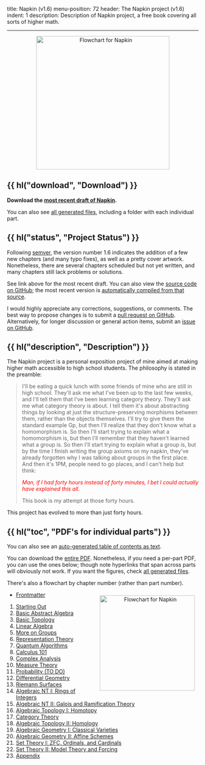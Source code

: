 title: Napkin (v1.6)
menu-position: 72
header: The Napkin project (v1.6)
indent: 1
description: Description of Napkin project, a free book covering all sorts of higher math.

---

<div style="text-align:center;">
<a href="https://venhance.github.io/napkin/cover-art.jpg">
<img src="https://venhance.github.io/napkin/cover-art.png" width="350" alt="Flowchart for Napkin" />
</a>
</div>

## {{ hl("download", "Download") }}

**Download the [most recent draft of Napkin][recent].**

You can also see [all generated files][all],
including a folder with each individual part.

## {{ hl("status", "Project Status") }}

Following [semver](https://semver.org/), the version number 1.6
indicates the addition of a few new chapters (and many typo fixes),
as well as a pretty cover artwork.
Nonetheless, there are several chapters scheduled but not yet written,
and many chapters still lack problems or solutions.

See link above for the most recent draft.
You can also view the
[source code on GitHub](https://github.com/vEnhance/napkin/);
the most recent version is
[automatically compiled from that source][all].

I would highly appreciate any corrections, suggestions, or comments.
The best way to propose changes is to submit a
[pull request on GitHub](https://github.com/vEnhance/napkin/pulls).
Alternatively, for longer discussion or general action items,
submit an [issue on GitHub](https://github.com/vEnhance/napkin/issues).

## {{ hl("description", "Description") }}

The Napkin project is a personal exposition project of mine
aimed at making higher math accessible to high school students.
The philosophy is stated in the preamble:

> I'll be eating a quick lunch with some friends of mine who are still in high school.
> They'll ask me what I've been up to the last few weeks, and I'll tell them that I've been learning category theory.
> They'll ask me what category theory is about.
> I tell them it's about abstracting things by looking at just the structure-preserving morphisms between them, rather than the objects themselves.
> I'll try to give them the standard example Gp, but then I'll realize that they don't know what a homomorphism is.
> So then I'll start trying to explain what a homomorphism is, but then I'll remember that they haven't learned what a group is.
> So then I'll start trying to explain what a group is, but by the time I finish writing the group axioms on my napkin, they've already forgotten why I was talking about groups in the first place.
> And then it's 1PM, people need to go places, and I can't help but think:
>
> _<span style="color:red;">Man, if I had forty hours instead of forty minutes, I bet I could actually have explained this all.</span>_
>
> This book is my attempt at those forty hours.

This project has evolved to more than just forty hours.

## {{ hl("toc", "PDF's for individual parts") }}

You can also see an [auto-generated table of contents as text][toc].

You can download the [entire PDF][recent].
Nonetheless, if you need a per-part PDF, you can use the ones below;
though note hyperlinks that span across parts will obviously not work.
If you want the figures, check [all generated files][all].

There's also a flowchart by chapter number (rather than part number).

<span style="float:right;padding:10px; text-align:center;">
<a href="https://venhance.github.io/napkin/flowchart.png">
<img src="https://venhance.github.io/napkin/flowchart.png" width="250" alt="Flowchart for Napkin" >
</a>
</span>

- [Frontmatter](https://venhance.github.io/napkin/Parts/part-00-napkin-frontmatter.pdf)

1. [Starting Out](https://venhance.github.io/napkin/Parts/part-01-napkin-starting-out.pdf)
2. [Basic Abstract Algebra](https://venhance.github.io/napkin/Parts/part-02-napkin-basic-abstract-algebra.pdf)
3. [Basic Topology](https://venhance.github.io/napkin/Parts/part-03-napkin-basic-topology.pdf)
4. [Linear Algebra](https://venhance.github.io/napkin/Parts/part-04-napkin-linear-algebra.pdf)
5. [More on Groups](https://venhance.github.io/napkin/Parts/part-05-napkin-more-on-groups.pdf)
6. [Representation Theory](https://venhance.github.io/napkin/Parts/part-06-napkin-representation-theory.pdf)
7. [Quantum Algorithms](https://venhance.github.io/napkin/Parts/part-07-napkin-quantum-algorithms.pdf)
8. [Calculus 101](https://venhance.github.io/napkin/Parts/part-08-napkin-calculus-101.pdf)
9. [Complex Analysis](https://venhance.github.io/napkin/Parts/part-09-napkin-complex-analysis.pdf)
10. [Measure Theory](https://venhance.github.io/napkin/Parts/part-10-napkin-measure-theory.pdf)
11. [Probability (TO DO)](https://venhance.github.io/napkin/Parts/part-11-napkin-probability-to-do.pdf)
12. [Differential Geometry](https://venhance.github.io/napkin/Parts/part-12-napkin-differential-geometry.pdf)
13. [Riemann Surfaces](https://venhance.github.io/napkin/Parts/part-13-napkin-riemann-surfaces.pdf)
14. [Algebraic NT I: Rings of Integers](https://venhance.github.io/napkin/Parts/part-14-napkin-algebraic-nt-i.pdf)
15. [Algebraic NT II: Galois and Ramification Theory](https://venhance.github.io/napkin/Parts/part-15-napkin-algebraic-nt-ii.pdf)
16. [Algebraic Topology I: Homotopy](https://venhance.github.io/napkin/Parts/part-16-napkin-algebraic-topology-i.pdf)
17. [Category Theory](https://venhance.github.io/napkin/Parts/part-17-napkin-category-theory.pdf)
18. [Algebraic Topology II: Homology](https://venhance.github.io/napkin/Parts/part-18-napkin-algebraic-topology-ii.pdf)
19. [Algebraic Geometry I: Classical Varieties](https://venhance.github.io/napkin/Parts/part-19-napkin-algebraic-geometry-i.pdf)
20. [Algebraic Geometry II: Affine Schemes](https://venhance.github.io/napkin/Parts/part-20-napkin-algebraic-geometry-ii.pdf)
21. [Set Theory I: ZFC, Ordinals, and Cardinals](https://venhance.github.io/napkin/Parts/part-21-napkin-set-theory-i.pdf)
22. [Set Theory II: Model Theory and Forcing](https://venhance.github.io/napkin/Parts/part-22-napkin-set-theory-ii.pdf)
23. [Appendix](https://venhance.github.io/napkin/Parts/part-23-napkin-appendix.pdf)

[recent]: https://venhance.github.io/napkin/Napkin.pdf
[toc]: https://venhance.github.io/napkin/toc.txt
[all]: https://venhance.github.io/napkin
